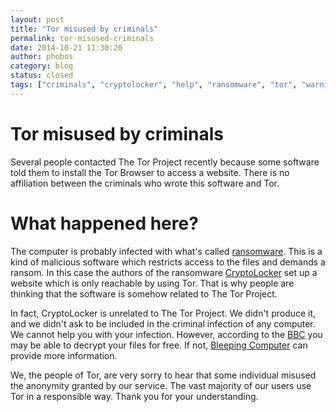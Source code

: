```yaml
---
layout: post
title: "Tor misused by criminals"
permalink: tor-misused-criminals
date: 2014-10-21 11:30:20
author: phobos
category: blog
status: closed
tags: ["criminals", "cryptolocker", "help", "ransomware", "tor", "warning"]
---
```


Tor misused by criminals
========================

Several people contacted The Tor Project recently because some software told them to install the Tor Browser to access a website. There is no affiliation between the criminals who wrote this software and Tor.

What happened here?
===================

The computer is probably infected with what's called [ransomware](https://en.wikipedia.org/wiki/Ransomware). This is a kind of malicious software which restricts access to the files and demands a ransom. In this case the authors of the ransomware [CryptoLocker](https://en.wikipedia.org/wiki/CryptoLocker) set up a website which is only reachable by using Tor. That is why people are thinking that the software is somehow related to The Tor Project.

In fact, CryptoLocker is unrelated to The Tor Project. We didn't produce it, and we didn't ask to be included in the criminal infection of any computer. We cannot help you with your infection. However, according to the [BBC](http://www.bbc.com/news/technology-28661463) you may be able to decrypt your files for free. If not, [Bleeping Computer](http://www.bleepingcomputer.com/virus-removal/cryptolocker-ransomware-information) can provide more information.

We, the people of Tor, are very sorry to hear that some individual misused the anonymity granted by our service. The vast majority of our users use Tor in a responsible way. Thank you for your understanding.
